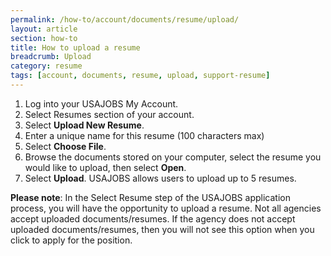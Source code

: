 ```yaml
---
permalink: /how-to/account/documents/resume/upload/
layout: article
section: how-to
title: How to upload a resume
breadcrumb: Upload
category: resume
tags: [account, documents, resume, upload, support-resume]
---
```


1. Log into your USAJOBS My Account.
2. Select Resumes section of your account.
3. Select **Upload New Resume**.
4. Enter a unique name for this resume (100 characters max)
5. Select **Choose File**.
6. Browse the documents stored on your computer, select the resume you would like to upload, then select **Open**.
7. Select **Upload**. USAJOBS allows users to upload up to 5 resumes.

**Please note**: In the Select Resume step of the USAJOBS application process, you will have the opportunity to upload a resume. Not all agencies accept uploaded documents/resumes. If the agency does not accept uploaded documents/resumes, then you will not see this option when you click to apply for the position.
